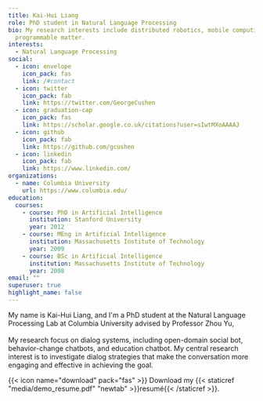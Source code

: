 ```yaml
---
title: Kai-Hui Liang
role: PhD student in Natural Language Processing
bio: My research interests include distributed robotics, mobile computing and
  programmable matter.
interests:
  - Natural Language Processing
social:
  - icon: envelope
    icon_pack: fas
    link: /#contact
  - icon: twitter
    icon_pack: fab
    link: https://twitter.com/GeorgeCushen
  - icon: graduation-cap
    icon_pack: fas
    link: https://scholar.google.co.uk/citations?user=sIwtMXoAAAAJ
  - icon: github
    icon_pack: fab
    link: https://github.com/gcushen
  - icon: linkedin
    icon_pack: fab
    link: https://www.linkedin.com/
organizations:
  - name: Columbia University
    url: https://www.columbia.edu/
education:
  courses:
    - course: PhD in Artificial Intelligence
      institution: Stanford University
      year: 2012
    - course: MEng in Artificial Intelligence
      institution: Massachusetts Institute of Technology
      year: 2009
    - course: BSc in Artificial Intelligence
      institution: Massachusetts Institute of Technology
      year: 2008
email: ""
superuser: true
highlight_name: false
---
```

My name is Kai-Hui Liang, and I'm a PhD student at the Natural Language Processing Lab at Columbia University advised by Professor Zhou Yu, \
\
​My research focus on dialog systems, including open-domain social bot, behavior-change chatbots, and education chatbot. My central research interest is to investigate dialog strategies that make the conversation more engaging and effective in achieving the goal.

{{< icon name="download" pack="fas" >}} Download my {{< staticref "media/demo_resume.pdf" "newtab" >}}resumé{{< /staticref >}}.